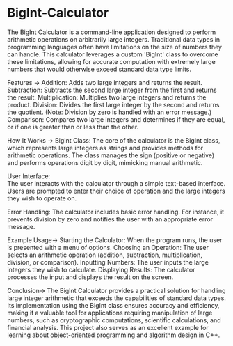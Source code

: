 # BigInt-Calculator
The BigInt Calculator is a command-line application designed to perform arithmetic operations on arbitrarily large integers. Traditional data types in programming languages often have limitations on the size of numbers they can handle. This calculator leverages a custom 'BigInt' class to overcome these limitations, allowing for accurate computation with extremely large numbers that would otherwise exceed standard data type limits.

Features ->
Addition: Adds two large integers and returns the result.
Subtraction: Subtracts the second large integer from the first and returns the result.
Multiplication: Multiplies two large integers and returns the product.
Division: Divides the first large integer by the second and returns the quotient. (Note: Division by zero is handled with an error message.)
Comparison: Compares two large integers and determines if they are equal, or if one is greater than or less than the other.

How It Works ->
BigInt Class: The core of the calculator is the BigInt class, which represents large integers as strings and provides methods for arithmetic operations. The class manages the sign (positive or negative) and performs operations digit by digit, mimicking manual arithmetic.

User Interface:  
               The user interacts with the calculator through a simple text-based interface. Users are prompted to enter their choice of operation and the large integers they wish to operate on.

Error Handling:
              The calculator includes basic error handling. For instance, it prevents division by zero and notifies the user with an appropriate error message.

Example Usage->
Starting the Calculator: When the program runs, the user is presented with a menu of options.
Choosing an Operation: The user selects an arithmetic operation (addition, subtraction, multiplication, division, or comparison).
Inputting Numbers: The user inputs the large integers they wish to calculate.
Displaying Results: The calculator processes the input and displays the result on the screen.

Conclusion->
The BigInt Calculator provides a practical solution for handling large integer arithmetic that exceeds the capabilities of standard data types. Its implementation using the BigInt class ensures accuracy and efficiency, making it a valuable tool for applications requiring manipulation of large numbers, such as cryptographic computations, scientific calculations, and financial analysis. This project also serves as an excellent example for learning about object-oriented programming and algorithm design in C++.
